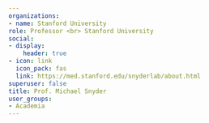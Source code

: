 ```yaml
---
organizations:
- name: Stanford University
role: Professor <br> Stanford University
social:
- display:
    header: true
- icon: link
  icon_pack: fas
  link: https://med.stanford.edu/snyderlab/about.html
superuser: false
title: Prof. Michael Snyder
user_groups:
- Academia
---
```


